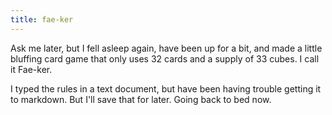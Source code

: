 ```yaml
---
title: fae-ker
---
```

Ask me later, but I fell asleep again, have been up for a bit, and made a little bluffing card game that only uses 32 cards and a supply of 33 cubes.  I call it Fae-ker.

I typed the rules in a text document, but have been having trouble getting it to markdown. But I'll save that for later. Going back to bed now.
